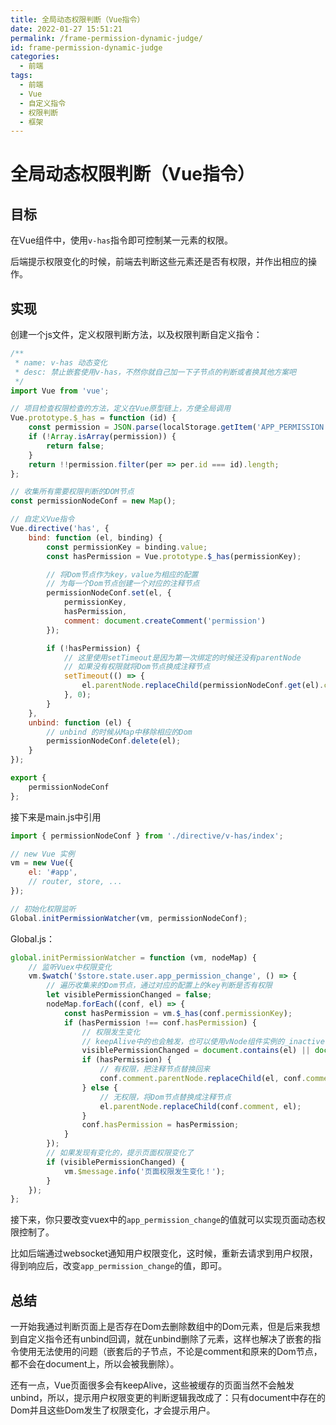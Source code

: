 ```yaml
---
title: 全局动态权限判断（Vue指令）
date: 2022-01-27 15:51:21 
permalink: /frame-permission-dynamic-judge/ 
id: frame-permission-dynamic-judge
categories:
  - 前端
tags:
  - 前端
  - Vue
  - 自定义指令
  - 权限判断
  - 框架
---
```


# 全局动态权限判断（Vue指令）

## 目标

在Vue组件中，使用`v-has`指令即可控制某一元素的权限。

后端提示权限变化的时候，前端去判断这些元素还是否有权限，并作出相应的操作。

## 实现

创建一个js文件，定义权限判断方法，以及权限判断自定义指令：

```js
/**
 * name: v-has 动态变化
 * desc: 禁止嵌套使用v-has，不然你就自己加一下子节点的判断或者换其他方案吧
 */
import Vue from 'vue';

// 项目检查权限检查的方法，定义在Vue原型链上，方便全局调用
Vue.prototype.$_has = function (id) {
	const permission = JSON.parse(localStorage.getItem('APP_PERMISSION'));
	if (!Array.isArray(permission)) {
		return false;
	}
	return !!permission.filter(per => per.id === id).length;
};

// 收集所有需要权限判断的DOM节点
const permissionNodeConf = new Map();

// 自定义Vue指令
Vue.directive('has', {
	bind: function (el, binding) {
		const permissionKey = binding.value;
		const hasPermission = Vue.prototype.$_has(permissionKey);

		// 将Dom节点作为key，value为相应的配置
        // 为每一个Dom节点创建一个对应的注释节点
        permissionNodeConf.set(el, {
			permissionKey,
			hasPermission,
			comment: document.createComment('permission')
		});

		if (!hasPermission) {
            // 这里使用setTimeout是因为第一次绑定的时候还没有parentNode
            // 如果没有权限就将Dom节点换成注释节点
			setTimeout(() => {
				el.parentNode.replaceChild(permissionNodeConf.get(el).comment, el);
			}, 0);
		}
	},
	unbind: function (el) {
        // unbind 的时候从Map中移除相应的Dom
		permissionNodeConf.delete(el);
	}
});

export {
	permissionNodeConf
};
```

接下来是main.js中引用

```js
import { permissionNodeConf } from './directive/v-has/index';

// new Vue 实例
vm = new Vue({
    el: '#app',
    // router, store, ...
});

// 初始化权限监听
Global.initPermissionWatcher(vm, permissionNodeConf);
```

Global.js：

```js
global.initPermissionWatcher = function (vm, nodeMap) {
    // 监听Vuex中权限变化
	vm.$watch('$store.state.user.app_permission_change', () => {
        // 遍历收集来的Dom节点，通过对应的配置上的key判断是否有权限
		let visiblePermissionChanged = false;
		nodeMap.forEach((conf, el) => {
			const hasPermission = vm.$_has(conf.permissionKey);
			if (hasPermission !== conf.hasPermission) {
				// 权限发生变化
				// keepAlive中的也会触发，也可以使用vNode组件实例的_inactive判断判断是否在当前页面
				visiblePermissionChanged = document.contains(el) || document.contains(conf.comment);
				if (hasPermission) {
                    // 有权限，把注释节点替换回来
					conf.comment.parentNode.replaceChild(el, conf.comment);
				} else {
                    // 无权限，将Dom节点替换成注释节点
					el.parentNode.replaceChild(conf.comment, el);
				}
				conf.hasPermission = hasPermission;
			}
		});
        // 如果发现有变化的，提示页面权限变化了
		if (visiblePermissionChanged) {
			vm.$message.info('页面权限发生变化！');
		}
	});
};
```

接下来，你只要改变vuex中的`app_permission_change`的值就可以实现页面动态权限控制了。

比如后端通过websocket通知用户权限变化，这时候，重新去请求到用户权限，得到响应后，改变`app_permission_change`的值，即可。

## 总结

一开始我通过判断页面上是否存在Dom去删除数组中的Dom元素，但是后来我想到自定义指令还有unbind回调，就在unbind删除了元素，这样也解决了嵌套的指令使用无法使用的问题（嵌套后的子节点，不论是comment和原来的Dom节点，都不会在document上，所以会被我删除）。

还有一点，Vue页面很多会有keepAlive，这些被缓存的页面当然不会触发unbind，所以，提示用户权限变更的判断逻辑我改成了：只有document中存在的Dom并且这些Dom发生了权限变化，才会提示用户。



